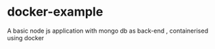 # docker-example
A basic node js application with mongo db as back-end , containerised using docker
